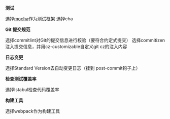 
**测试**

选择[mocha](https://mochajs.org/)作为测试框架
选择cha


**Git 提交规范**

选择commitlint对Git的提交信息进行校验（要符合约定式提交）
选择commitizen注入提交信息，并用cz-customizable自定义git cz的注入内容

**日志变更**

选择Standard Version去自动变更日志（挂到 post-commit钩子上）


**检查测试覆盖率**

选择Istabul检查代码覆盖率


**构建工具**

选择webpack作为构建工具





